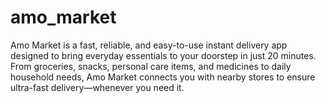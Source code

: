 # amo_market
Amo Market is a fast, reliable, and easy-to-use instant delivery app designed to bring everyday essentials to your doorstep in just 20 minutes. From groceries, snacks, personal care items, and medicines to daily household needs, Amo Market connects you with nearby stores to ensure ultra-fast delivery—whenever you need it.
